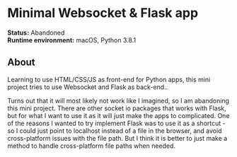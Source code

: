 # Minimal Websocket & Flask app
**Status:** Abandoned  
**Runtime environment:** macOS, Python 3.8.1

## About
Learning to use HTML/CSS/JS as front-end for Python apps, this mini project tries to use Websocket 
and Flask as back-end..  

Turns out that it will most likely not work like I imagined, so I am abandoning this mini project.
There are other socket io packages that works with Flask, but for what I want to use it as it
will just make the apps to complicated. One of the reasons I wanted to try implement Flask 
was to use it as a shortcut - so I could just point to localhost instead of a file in the
browser, and avoid cross-platform issues with the file path. But I think it is better to 
just make a method to handle cross-platform file paths when needed. 
